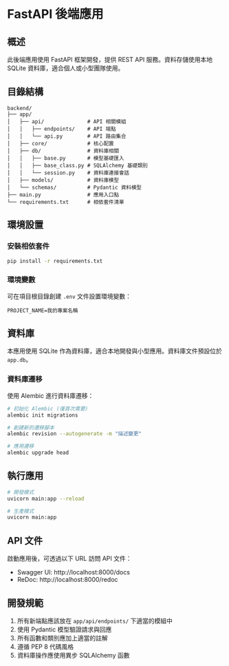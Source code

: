 # FastAPI 後端應用

## 概述
此後端應用使用 FastAPI 框架開發，提供 REST API 服務。資料存儲使用本地 SQLite 資料庫，適合個人或小型團隊使用。

## 目錄結構
```
backend/
├── app/
│   ├── api/              # API 相關模組
│   │   ├── endpoints/    # API 端點
│   │   └── api.py        # API 路由集合
│   ├── core/             # 核心配置
│   ├── db/               # 資料庫相關
│   │   ├── base.py       # 模型基礎匯入
│   │   ├── base_class.py # SQLAlchemy 基礎類別
│   │   └── session.py    # 資料庫連接會話
│   ├── models/           # 資料庫模型
│   └── schemas/          # Pydantic 資料模型
├── main.py               # 應用入口點
└── requirements.txt      # 相依套件清單
```

## 環境設置

### 安裝相依套件
```bash
pip install -r requirements.txt
```

### 環境變數
可在項目根目錄創建 `.env` 文件設置環境變數：
```
PROJECT_NAME=我的專案名稱
```

## 資料庫
本應用使用 SQLite 作為資料庫，適合本地開發與小型應用。資料庫文件預設位於 `app.db`。

### 資料庫遷移
使用 Alembic 進行資料庫遷移：
```bash
# 初始化 Alembic (僅首次需要)
alembic init migrations

# 創建新的遷移腳本
alembic revision --autogenerate -m "描述變更"

# 應用遷移
alembic upgrade head
```

## 執行應用
```bash
# 開發模式
uvicorn main:app --reload

# 生產模式
uvicorn main:app
```

## API 文件
啟動應用後，可透過以下 URL 訪問 API 文件：
- Swagger UI: http://localhost:8000/docs
- ReDoc: http://localhost:8000/redoc

## 開發規範
1. 所有新端點應該放在 `app/api/endpoints/` 下適當的模組中
2. 使用 Pydantic 模型驗證請求與回應
3. 所有函數和類別應加上適當的註解
4. 遵循 PEP 8 代碼風格
5. 資料庫操作應使用異步 SQLAlchemy 函數 
